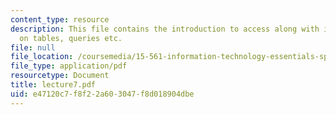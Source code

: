 ```yaml
---
content_type: resource
description: This file contains the introduction to access along with information
  on tables, queries etc.
file: null
file_location: /coursemedia/15-561-information-technology-essentials-spring-2005/e47120c7f8f22a603047f8d018904dbe_lecture7.pdf
file_type: application/pdf
resourcetype: Document
title: lecture7.pdf
uid: e47120c7-f8f2-2a60-3047-f8d018904dbe
---
```

